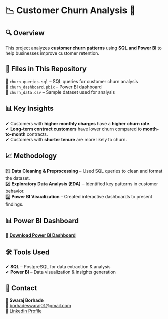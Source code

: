 # 📉 Customer Churn Analysis 🚀  

## 🔍 Overview  
This project analyzes **customer churn patterns** using **SQL and Power BI** to help businesses improve customer retention.  

## 📂 Files in This Repository  
📌 `churn_queries.sql` – SQL queries for customer churn analysis  
📌 `churn_dashboard.pbix` – Power BI dashboard  
📌 `churn_data.csv` – Sample dataset used for analysis  

## 📊 Key Insights  
✔ Customers with **higher monthly charges** have a **higher churn rate**.  
✔ **Long-term contract customers** have lower churn compared to **month-to-month** contracts.  
✔ Customers with **shorter tenure** are more likely to churn.  

## 📈 Methodology  
1️⃣ **Data Cleaning & Preprocessing** – Used SQL queries to clean and format the dataset.  
2️⃣ **Exploratory Data Analysis (EDA)** – Identified key patterns in customer behavior.  
3️⃣ **Power BI Visualization** – Created interactive dashboards to present findings.  

## 📊 Power BI Dashboard  
🔗 **[Download Power BI Dashboard](churn_dashboard.pbix)** 

## 🛠 Tools Used  
✔ **SQL** – PostgreSQL for data extraction & analysis  
✔ **Power BI** – Data visualization & insights generation  

## 📢 Contact  
👤 **Swaraj Borhade**  
📧 borhadeswaraj01@gmail.com  
🔗 [LinkedIn Profile](https://www.linkedin.com/in/swaraj-borhade)  
